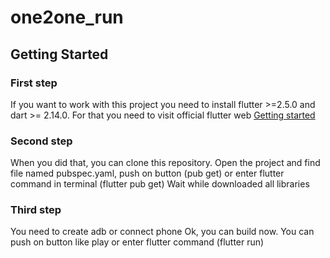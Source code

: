 # one2one_run



## Getting Started

   ### First step

If you want to work with this project you need to install flutter >=2.5.0 and dart >= 2.14.0.
For that you need to visit official flutter web [Getting started](https://docs.flutter.dev/get-started/install)

   ### Second step

When you did that, you can clone this repository.
Open the project and find file named pubspec.yaml, push on button (pub get) or enter flutter command in terminal (flutter pub get)
Wait while downloaded all libraries

   ### Third step

You need to create adb or connect phone
Ok, you can build now. You can push on button like play or enter flutter command (flutter run)